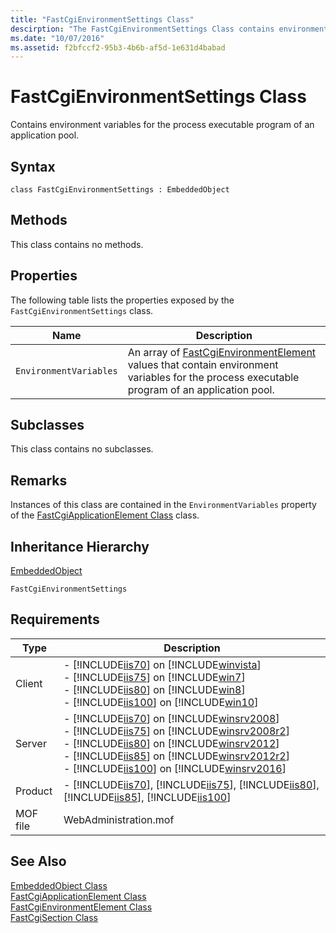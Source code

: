 ```yaml
---
title: "FastCgiEnvironmentSettings Class"
descirption: "The FastCgiEnvironmentSettings Class contains environment variables for the process executable program of an application pool. This article details its syntax, properties, remarks, and inheritance hierarchy."
ms.date: "10/07/2016"
ms.assetid: f2bfccf2-95b3-4b6b-af5d-1e631d4babad
---
```

# FastCgiEnvironmentSettings Class
Contains environment variables for the process executable program of an application pool.  
  
## Syntax  
  
```vbs  
class FastCgiEnvironmentSettings : EmbeddedObject  
```  
  
## Methods  
 This class contains no methods.  
  
## Properties  
 The following table lists the properties exposed by the `FastCgiEnvironmentSettings` class.  
  
|Name|Description|  
|----------|-----------------|  
|`EnvironmentVariables`|An array of [FastCgiEnvironmentElement](../wmi-provider/fastcgienvironmentelement-class.md) values that contain environment variables for the process executable program of an application pool.|  
  
## Subclasses  
 This class contains no subclasses.  
  
## Remarks  
 Instances of this class are contained in the `EnvironmentVariables` property of the [FastCgiApplicationElement Class](../wmi-provider/fastcgiapplicationelement-class.md) class.  
  
## Inheritance Hierarchy  
 [EmbeddedObject](../wmi-provider/embeddedobject-class.md)  
  
 `FastCgiEnvironmentSettings`  
  
## Requirements  
  
|Type|Description|  
|----------|-----------------|  
|Client|-   [!INCLUDE[iis70](../wmi-provider/includes/iis70-md.md)] on [!INCLUDE[winvista](../wmi-provider/includes/winvista-md.md)]<br />-   [!INCLUDE[iis75](../wmi-provider/includes/iis75-md.md)] on [!INCLUDE[win7](../wmi-provider/includes/win7-md.md)]<br />-   [!INCLUDE[iis80](../wmi-provider/includes/iis80-md.md)] on [!INCLUDE[win8](../wmi-provider/includes/win8-md.md)]<br />-   [!INCLUDE[iis100](../wmi-provider/includes/iis100-md.md)] on [!INCLUDE[win10](../wmi-provider/includes/win10-md.md)]|  
|Server|-   [!INCLUDE[iis70](../wmi-provider/includes/iis70-md.md)] on [!INCLUDE[winsrv2008](../wmi-provider/includes/winsrv2008-md.md)]<br />-   [!INCLUDE[iis75](../wmi-provider/includes/iis75-md.md)] on [!INCLUDE[winsrv2008r2](../wmi-provider/includes/winsrv2008r2-md.md)]<br />-   [!INCLUDE[iis80](../wmi-provider/includes/iis80-md.md)] on [!INCLUDE[winsrv2012](../wmi-provider/includes/winsrv2012-md.md)]<br />-   [!INCLUDE[iis85](../wmi-provider/includes/iis85-md.md)] on [!INCLUDE[winsrv2012r2](../wmi-provider/includes/winsrv2012r2-md.md)]<br />-   [!INCLUDE[iis100](../wmi-provider/includes/iis100-md.md)] on [!INCLUDE[winsrv2016](../wmi-provider/includes/winsrv2016-md.md)]|  
|Product|-   [!INCLUDE[iis70](../wmi-provider/includes/iis70-md.md)], [!INCLUDE[iis75](../wmi-provider/includes/iis75-md.md)], [!INCLUDE[iis80](../wmi-provider/includes/iis80-md.md)], [!INCLUDE[iis85](../wmi-provider/includes/iis85-md.md)], [!INCLUDE[iis100](../wmi-provider/includes/iis100-md.md)]|  
|MOF file|WebAdministration.mof|  
  
## See Also  
 [EmbeddedObject Class](../wmi-provider/embeddedobject-class.md)   
 [FastCgiApplicationElement Class](../wmi-provider/fastcgiapplicationelement-class.md)   
 [FastCgiEnvironmentElement Class](../wmi-provider/fastcgienvironmentelement-class.md)   
 [FastCgiSection Class](../wmi-provider/fastcgisection-class.md)
